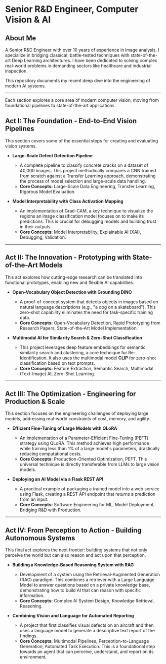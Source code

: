 # Senior R&D Engineer, Computer Vision & AI

## About Me

A Senior R&D Engineer with over 10 years of experience in image analysis, I specialize in bridging classical, battle-tested techniques with state-of-the-art Deep Learning architectures. I have been dedicated to solving complex real-world problems in demanding sectors like healthcare and industrial inspection.

This repository documents my recent deep dive into the engineering of modern AI systems.

---


Each section explores a core area of modern computer vision, moving from foundational pipelines to state-of-the-art applications.

## Act I: The Foundation - End-to-End Vision Pipelines

This section covers some of the essential steps for creating and evaluating vision systems.

*   **Large-Scale Defect Detection Pipeline**
    *   A complete pipeline to classify concrete cracks on a dataset of 40,000 images. This project methodically compares a CNN trained from scratch against a Transfer Learning approach, demonstrating the process of model selection and large-scale data handling.
    *   **Core Concepts:** Large-Scale Data Engineering, Transfer Learning, Rigorous Model Evaluation.

*   **Model Interpretability with Class Activation Mapping**
    *   An implementation of Grad-CAM, a key technique to visualize the regions an image classification model focuses on to make its predictions. This is crucial for debugging models and building trust in their outputs.
    *   **Core Concepts:** Model Interpretability, Explainable AI (XAI), Debugging, Validation.
---

## Act II: The Innovation - Prototyping with State-of-the-Art Models

This act explores how cutting-edge research can be translated into functional prototypes, enabling new and flexible AI capabilities.

*   **Open-Vocabulary Object Detection with Grounding DINO**
    *   A proof-of-concept system that detects objects in images based on natural language descriptions (e.g., "a dog on a skateboard"). This zero-shot capability eliminates the need for task-specific training data.
    *   **Core Concepts:** Open-Vocabulary Detection, Rapid Prototyping from Research Papers, State-of-the-Art Model Implementation.

*   **Multimodal AI for Similarity Search & Zero-Shot Classification**
    *   This project leverages deep feature embeddings for semantic similarity search and clustering, a core technique for Re-Identification. It also uses the multimodal model **CLIP** for zero-shot classification based on text prompts.
    *   **Core Concepts:** Feature Extraction, Semantic Search, Multimodal (Text-Image) AI, Zero-Shot Learning.
---

## Act III: The Optimization - Engineering for Production & Scale

This section focuses on the engineering challenges of deploying large models, addressing real-world constraints of cost, memory, and agility.

*   **Efficient Fine-Tuning of Large Models with QLoRA**
    *   An implementation of a Parameter-Efficient Fine-Tuning (PEFT) strategy using QLoRA. This method achieves high performance while training less than 1% of a large model's parameters, drastically reducing computational costs.
    *   **Core Concepts:** Production-Oriented Optimization, PEFT. This universal technique is directly transferable from LLMs to large vision models.

*   **Deploying an AI Model via a Flask REST API**
    *   A practical example of packaging a trained model into a web service using Flask, creating a REST API endpoint that returns a prediction from an input.
    *   **Core Concepts:** Software Engineering for ML, Model Deployment, Bridging R&D with Production.

---

## Act IV: From Perception to Action - Building Autonomous Systems

This final act explores the next frontier: building systems that not only perceive the world but can also reason and act upon that perception.

*   **Building a Knowledge-Based Reasoning System with RAG**
    *   Development of a system using the Retrieval-Augmented Generation (RAG) paradigm. This combines a retriever with a Large Language Model to answer questions based on a private knowledge base, demonstrating how to build AI that can reason with specific information.
    *   **Core Concepts:** Complex AI System Design, Knowledge Retrieval, Reasoning.

*   **Combining Vision and Language for Automated Reporting**
    *   A project that first classifies visual defects on an aircraft and then uses a language model to generate a descriptive text report of the findings.
    *   **Core Concepts:** Multimodal Pipelines, Perception-to-Language Generation, Automated Task Execution. This is a foundational step towards an agent that can perceive, understand, and report on its environment.
